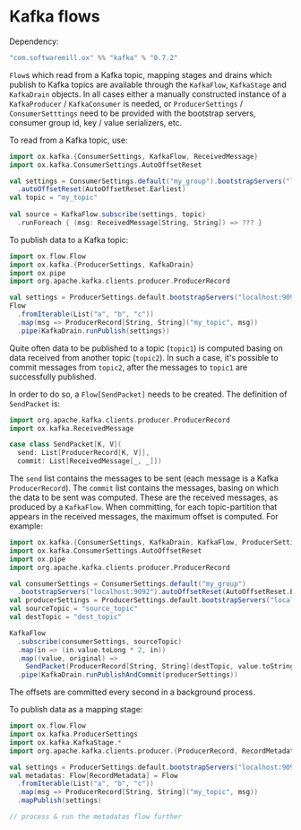 # Kafka flows

Dependency:

```scala
"com.softwaremill.ox" %% "kafka" % "0.7.2"
```

`Flow`s which read from a Kafka topic, mapping stages and drains which publish to Kafka topics are available through
the `KafkaFlow`, `KafkaStage` and `KafkaDrain` objects. In all cases either a manually constructed instance of a
`KafkaProducer` / `KafkaConsumer` is needed, or `ProducerSettings` / `ConsumerSetttings` need to be provided with the
bootstrap servers, consumer group id, key / value serializers, etc.

To read from a Kafka topic, use:

```scala
import ox.kafka.{ConsumerSettings, KafkaFlow, ReceivedMessage}
import ox.kafka.ConsumerSettings.AutoOffsetReset

val settings = ConsumerSettings.default("my_group").bootstrapServers("localhost:9092")
  .autoOffsetReset(AutoOffsetReset.Earliest)
val topic = "my_topic"
  
val source = KafkaFlow.subscribe(settings, topic)
  .runForeach { (msg: ReceivedMessage[String, String]) => ??? }
```

To publish data to a Kafka topic:

```scala
import ox.flow.Flow
import ox.kafka.{ProducerSettings, KafkaDrain}
import ox.pipe
import org.apache.kafka.clients.producer.ProducerRecord

val settings = ProducerSettings.default.bootstrapServers("localhost:9092")
Flow
  .fromIterable(List("a", "b", "c"))
  .map(msg => ProducerRecord[String, String]("my_topic", msg))
  .pipe(KafkaDrain.runPublish(settings))
```

Quite often data to be published to a topic (`topic1`) is computed basing on data received from another topic 
(`topic2`). In such a case, it's possible to commit messages from `topic2`, after the messages to `topic1` are 
successfully published. 

In order to do so, a `Flow[SendPacket]` needs to be created. The definition of `SendPacket` is:

```scala
import org.apache.kafka.clients.producer.ProducerRecord
import ox.kafka.ReceivedMessage

case class SendPacket[K, V](
  send: List[ProducerRecord[K, V]], 
  commit: List[ReceivedMessage[_, _]])
```

The `send` list contains the messages to be sent (each message is a Kafka `ProducerRecord`). The `commit` list contains
the messages, basing on which the data to be sent was computed. These are the received messages, as produced by a 
`KafkaFlow`. When committing, for each topic-partition that appears in the received messages, the maximum offset is
computed. For example:

```scala
import ox.kafka.{ConsumerSettings, KafkaDrain, KafkaFlow, ProducerSettings, SendPacket}
import ox.kafka.ConsumerSettings.AutoOffsetReset
import ox.pipe
import org.apache.kafka.clients.producer.ProducerRecord

val consumerSettings = ConsumerSettings.default("my_group")
  .bootstrapServers("localhost:9092").autoOffsetReset(AutoOffsetReset.Earliest)
val producerSettings = ProducerSettings.default.bootstrapServers("localhost:9092")
val sourceTopic = "source_topic"
val destTopic = "dest_topic"

KafkaFlow
  .subscribe(consumerSettings, sourceTopic)
  .map(in => (in.value.toLong * 2, in))
  .map((value, original) => 
    SendPacket(ProducerRecord[String, String](destTopic, value.toString), original))
  .pipe(KafkaDrain.runPublishAndCommit(producerSettings))
```

The offsets are committed every second in a background process.

To publish data as a mapping stage:

```scala
import ox.flow.Flow
import ox.kafka.ProducerSettings
import ox.kafka.KafkaStage.*
import org.apache.kafka.clients.producer.{ProducerRecord, RecordMetadata}

val settings = ProducerSettings.default.bootstrapServers("localhost:9092")
val metadatas: Flow[RecordMetadata] = Flow
  .fromIterable(List("a", "b", "c"))
  .map(msg => ProducerRecord[String, String]("my_topic", msg))
  .mapPublish(settings)

// process & run the metadatas flow further
```
